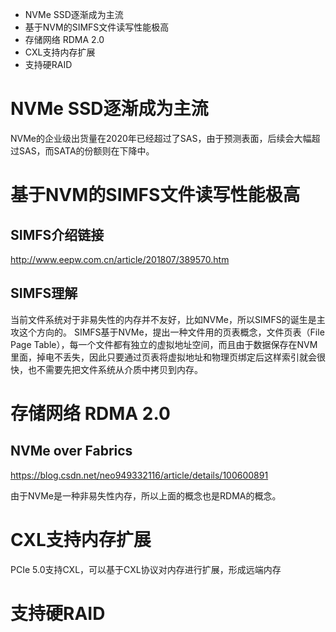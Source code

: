 + NVMe SSD逐渐成为主流
+ 基于NVM的SIMFS文件读写性能极高
+ 存储网络 RDMA 2.0
+ CXL支持内存扩展
+ 支持硬RAID

# NVMe SSD逐渐成为主流
NVMe的企业级出货量在2020年已经超过了SAS，由于预测表面，后续会大幅超过SAS，而SATA的份额则在下降中。

# 基于NVM的SIMFS文件读写性能极高

## SIMFS介绍链接
http://www.eepw.com.cn/article/201807/389570.htm

## SIMFS理解
  当前文件系统对于非易失性的内存并不友好，比如NVMe，所以SIMFS的诞生是主攻这个方向的。
  SIMFS基于NVMe，提出一种文件用的页表概念，文件页表（File Page Table），每一个文件都有独立的虚拟地址空间，而且由于数据保存在NVM里面，掉电不丢失，因此只要通过页表将虚拟地址和物理页绑定后这样索引就会很快，也不需要先把文件系统从介质中拷贝到内存。

# 存储网络 RDMA 2.0

## NVMe over Fabrics
https://blog.csdn.net/neo949332116/article/details/100600891

由于NVMe是一种非易失性内存，所以上面的概念也是RDMA的概念。

# CXL支持内存扩展
PCIe 5.0支持CXL，可以基于CXL协议对内存进行扩展，形成远端内存

# 支持硬RAID




